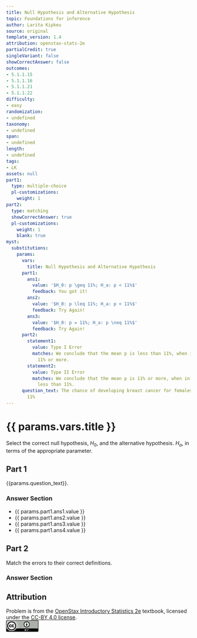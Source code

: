 ```yaml
---
title: Null Hypothesis and Alternative Hypothesis
topic: Foundations for inference
author: Larita Kipkeu
source: original
template_version: 1.4
attribution: openstax-stats-2e
partialCredit: true
singleVariant: false
showCorrectAnswer: false
outcomes:
- 5.1.1.15
- 5.1.1.16
- 5.1.1.21
- 5.1.1.22
difficulty:
- easy
randomization:
- undefined
taxonomy:
- undefined
span:
- undefined
length:
- undefined
tags:
- LK
assets: null
part1:
  type: multiple-choice
  pl-customizations:
    weight: 1
part2:
  type: matching
  showCorrectAnswer: true
  pl-customizations:
    weight: 1
    blank: true
myst:
  substitutions:
    params:
      vars:
        title: Null Hypothesis and Alternative Hypothesis
      part1:
        ans1:
          value: '$H_0: p \geq 11%; H_a: p < 11%$'
          feedback: You got it!
        ans2:
          value: '$H_0: p \leq 11%; H_a: p < 11%$'
          feedback: Try Again!
        ans3:
          value: '$H_0: p = 11%; H_a: p \neq 11%$'
          feedback: Try Again!
      part2:
        statement1:
          value: Type I Error
          matches: We conclude that the mean p is less than 11%, when it really is
            11% or more.
        statement2:
          value: Type II Error
          matches: We conclude that the mean p is 11% or more, when in fact it is
            less than 11%.
      question_text: The chance of developing breast cancer for females is less than
        11%
---
```

# {{ params.vars.title }}
Select the correct null hypothesis, $H_0$, and the alternative hypothesis. $H_a$, in terms of the appropriate parameter.

## Part 1

{{params.question_text}}.

### Answer Section

- {{ params.part1.ans1.value }}
- {{ params.part1.ans2.value }}
- {{ params.part1.ans3.value }}
- {{ params.part1.ans4.value }}

## Part 2

Match the errors to their correct definitions.

### Answer Section

## Attribution

Problem is from the [OpenStax Introductory Statistics 2e](https://openstax.org/books/introductory-statistics-2e) textbook, licensed under the [CC-BY 4.0 license](https://creativecommons.org/licenses/by/4.0/).<br>![Image representing the Creative Commons 4.0 BY license.](https://raw.githubusercontent.com/firasm/bits/master/by.png)